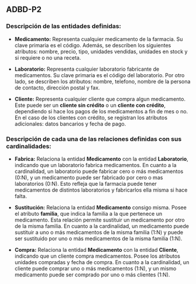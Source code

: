 ## ADBD-P2

### Descripción de las entidades definidas:

- **Medicamento:** Representa cualquier medicamento de la farmacia. Su clave primaria es el código. Además, se describen los siguientes atributos: nombre, precio, tipo, unidades vendidas, unidades en stock y si requiere o no una receta.

- **Laboratorio:** Representa cualquier laboratorio fabricante de medicamentos. Su clave primaria es el código del laboratorio. Por otro lado, se describen los atributos: nombre, telefono, nombre de la persona de contacto, dirección postal y fax.

- **Cliente:** Representa cualquier cliente que compra algun medicamento. Este puede ser un **cliente sin crédito** o un **cliente con crédito**, dependiendo si hace los pagos de los medicamentos a fin de mes o no. En el caso de los clientes con crédito, se registran los atributos adicionales: datos bancarios y fecha de pago.

### Descripción de cada una de las relaciones definidas con sus cardinalidades:

- **Fabrica:** Relaciona la entidad **Medicamento** con la entidad **Laboratorio**, indicando que un laboratorio fabrica medicamentos. En cuanto a la cardinalidad, un laboratorio puede fabricar cero o más medicamentos (0:N), y un medicamento puede ser fabricado por cero o mas laboratorios (0:N). Esto refleja que la farmacia puede tener medicamentos de distintos laboratorios y fabricarlos ella misma si hace falta.
  
- **Sustitución:** Relaciona la entidad **Medicamento** consigo misma. Posee el atributo **familia**, que indica la familia a la que pertenece un medicamento. Esta relación permite sustituir un medicamento por otro de la misma familia. En cuanto a la cardinalidad, un medicamento puede sustituir a uno o más medicamentos de la misma familia (1:N) y puede ser sustituido por uno o más medicamentos de la misma familia (1:N).

- **Compra:** Relaciona la entidad **Medicamento** con la entidad **Cliente**, indicando que un cliente compra medicamentos. Posee los atributos unidades compradas y fecha de compra. En cuanto a la cardinalidad, un cliente puede comprar uno o más medicamentos (1:N), y un mismo medicamento puede ser comprado por uno o más clientes (1:N).
